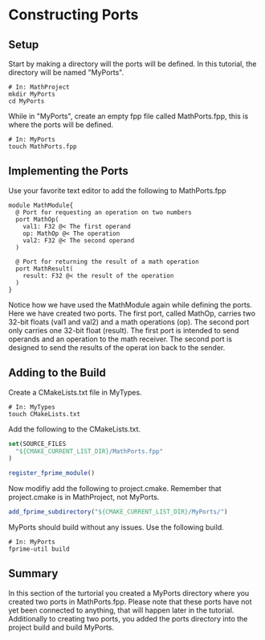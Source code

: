 # Constructing Ports 

## Setup 

Start by making a directory will the ports will be defined. In this tutorial, the directory will be named "MyPorts". 

```shell 
# In: MathProject
mkdir MyPorts 
cd MyPorts
```

While in "MyPorts", create an empty fpp file called MathPorts.fpp, this is where the ports will be defined.

```shell 
# In: MyPorts
touch MathPorts.fpp
```

## Implementing the Ports

Use your favorite text editor to add the following to MathPorts.fpp 

```
module MathModule{ 
  @ Port for requesting an operation on two numbers
  port MathOp(
    val1: F32 @< The first operand
    op: MathOp @< The operation
    val2: F32 @< The second operand
  )

  @ Port for returning the result of a math operation
  port MathResult(
    result: F32 @< the result of the operation
  )
}
```
Notice how we have used the MathModule again while defining the ports. Here we have created two ports. The first port, called MathOp, carries two 32-bit floats (val1 and val2) and a math operations (op). The second port only carries one 32-bit float (result). The first port is intended to send operands and an operation to the math receiver. The second port is designed to send the results of the operat ion back to the sender. 

## Adding to the Build 

Create a CMakeLists.txt file in MyTypes. 

```shell 
# In: MyTypes
touch CMakeLists.txt 
```

Add the following to the CMakeLists.txt. 

```cmake
set(SOURCE_FILES
  "${CMAKE_CURRENT_LIST_DIR}/MathPorts.fpp"
)

register_fprime_module()
```

Now modifiy add the following to project.cmake. Remember that project.cmake is in MathProject, not MyPorts. 

```cmake 
add_fprime_subdirectory("${CMAKE_CURRENT_LIST_DIR}/MyPorts/")
```

MyPorts should build without any issues. Use the following build.

```shell
# In: MyPorts
fprime-util build
```

## Summary 

In this section of the turtorial you created a MyPorts directory where you created two ports in MathPorts.fpp. Please note that these ports have not yet been connected to anything, that will happen later in the tutorial. Additionally to creating two ports, you added the ports directory into the project build and build MyPorts. 